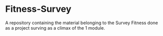 # Fitness-Survey
A repository containing the material belonging to the Survey Fitness done as a project surving as a climax of the 1 module.
